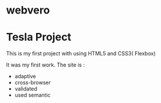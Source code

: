 # webvero
# Tesla Project
 This is my first project with using HTML5 and CSS3( Flexbox) 

It was my first work.
The site is :
- adaptive
- cross-browser
- validated
- used semantic
